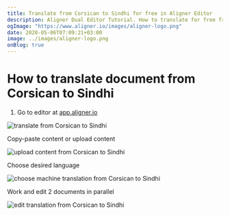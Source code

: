 ```yaml
---
title: Translate from Corsican to Sindhi for free in Aligner Editor
description: Aligner Dual Editor Tutorial. How to translate for free from Corsican to Sindhi. Aligner is multilingual document management platform. 
ogImage: "https://www.aligner.io/images/aligner-logo.png"
date: 2020-05-06T07:09:21+03:00
image: ../images/aligner-logo.png
onBlog: true
---
```


# How to translate document from Corsican to Sindhi

1. Go to editor at [app.aligner.io](https://app.aligner.io "Aligner App web page")

![translate from Corsican to Sindhi](../aligner-blank-editor.png "translate from Corsican to Sindhi")

Copy-paste content or upload content

![upload content from Corsican to Sindhi](../aligner-uploaded-document.png "upload content from Corsican to Sindhi")

Choose desired language

![choose machine translation from Corsican to Sindhi](../aligner-language-dropdown.png "choose machine translation from Corsican to Sindhi")

Work and edit 2 documents in parallel

![edit translation from Corsican to Sindhi](../aligner-double-sitded-editor.png "edit translation from Corsican to Sindhi")

